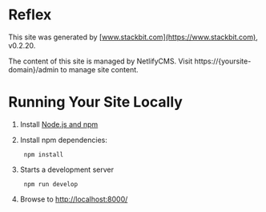 # Reflex

This site was generated by [www.stackbit.com](https://www.stackbit.com), v0.2.20.

The content of this site is managed by NetlifyCMS. Visit https://{yoursite-domain}/admin to manage site content.

# Running Your Site Locally

1. Install [Node.js and npm](https://nodejs.org/en/)

2. Install npm dependencies:

        npm install

3. Starts a development server

        npm run develop

4. Browse to [http://localhost:8000/](http://localhost:8000/)
